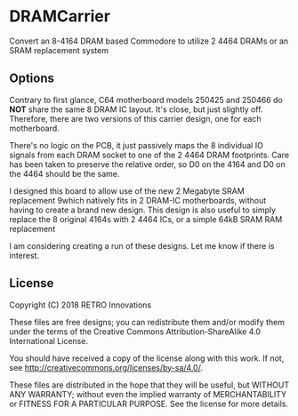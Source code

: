 # DRAMCarrier

Convert an 8-4164 DRAM based Commodore to utilize 2 4464 DRAMs or an SRAM replacement system

## Options

Contrary to first glance, C64 motherboard models 250425 and 250466 do __NOT__ share the same 8 DRAM IC layout.  It's close, but just slightly off.  Therefore, there are two versions of this carrier design, one for each motherboard. 

There's no logic on the PCB, it just passively maps the 8 individual IO signals from each DRAM socket to one of the 2 4464 DRAM footprints.  Care has been taken to preserve the relative order, so D0 on the 4164 and D0 on the 4464 should be the same.

I designed this board to allow use of the new 2 Megabyte SRAM replacement 9which natively fits in 2 DRAM-IC motherboards, without having to create a brand new design.  This design is also useful to simply replace the 8 original 4164s with 2 4464 ICs, or a simple 64kB SRAM RAM replacement

I am considering creating a run of these designs.  Let me know if there is interest.

## License
Copyright (C) 2018  RETRO Innovations

These files are free designs; you can redistribute them and/or modify
them under the terms of the Creative Commons Attribution-ShareAlike 
4.0 International License.

You should have received a copy of the license along with this
work. If not, see <http://creativecommons.org/licenses/by-sa/4.0/>.

These files are distributed in the hope that they will be useful,
but WITHOUT ANY WARRANTY; without even the implied warranty of
MERCHANTABILITY or FITNESS FOR A PARTICULAR PURPOSE.  See the
license for more details.


